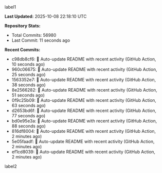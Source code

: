 
label1 
<!-- ACTIVITY_START -->
**Last Updated:** 2025-10-08 22:18:10 UTC

**Repository Stats:**
- Total Commits: 56980
- Last Commit: 11 seconds ago

**Recent Commits:**
- c98db8cf6: 🤖 Auto-update README with recent activity (GitHub Action, 10 seconds ago)
- 960c06675: 🤖 Auto-update README with recent activity (GitHub Action, 25 seconds ago)
- 1563352e7: 🤖 Auto-update README with recent activity (GitHub Action, 38 seconds ago)
- 8e2566282: 🤖 Auto-update README with recent activity (GitHub Action, 51 seconds ago)
- 0f9c25b09: 🤖 Auto-update README with recent activity (GitHub Action, 63 seconds ago)
- d2653bd6f: 🤖 Auto-update README with recent activity (GitHub Action, 77 seconds ago)
- bd0e95e3a: 🤖 Auto-update README with recent activity (GitHub Action, 88 seconds ago)
- 816df8004: 🤖 Auto-update README with recent activity (GitHub Action, 2 minutes ago)
- 5e05faadf: 🤖 Auto-update README with recent activity (GitHub Action, 2 minutes ago)
- ef1cd8039: 🤖 Auto-update README with recent activity (GitHub Action, 2 minutes ago)
<!-- ACTIVITY_END -->

label2
